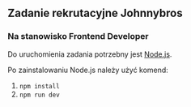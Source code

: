 ## Zadanie rekrutacyjne Johnnybros

### Na stanowisko Frontend Developer

Do uruchomienia zadania potrzebny jest [Node.js](https://nodejs.org/en/download).

Po zainstalowaniu Node.js należy użyć komend:

1. `npm install`
2. `npm run dev`
